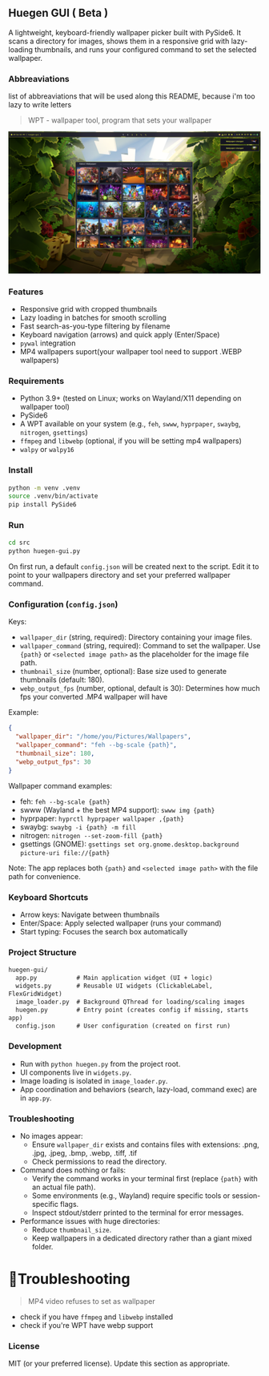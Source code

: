 ## Huegen GUI ( Beta )

A lightweight, keyboard-friendly wallpaper picker built with PySide6. It scans a directory for images, shows them in a responsive grid with lazy-loading thumbnails, and runs your configured command to set the selected wallpaper.

### Abbreaviations
list of abbreaviations that will be used along this README, because i'm too lazy to write letters
> WPT - wallpaper tool, program that sets your wallpaper

<center>
  <img src="./assets/banner.png" alt="Banner" />
</center>

### Features

- Responsive grid with cropped thumbnails
- Lazy loading in batches for smooth scrolling
- Fast search-as-you-type filtering by filename
- Keyboard navigation (arrows) and quick apply (Enter/Space)
- `pywal` integration
- MP4 wallpapers suport(your wallpaper tool need to support .WEBP wallpapers)

### Requirements

- Python 3.9+ (tested on Linux; works on Wayland/X11 depending on wallpaper tool)
- PySide6
- A WPT available on your system (e.g., `feh`, `swww`, `hyprpaper`, `swaybg`, `nitrogen`, `gsettings`)
- `ffmpeg` and `libwebp` (optional, if you will be setting mp4 wallpapers)
- `walpy` or `walpy16`

### Install

```bash
python -m venv .venv
source .venv/bin/activate
pip install PySide6
```

### Run

```bash
cd src
python huegen-gui.py
```

On first run, a default `config.json` will be created next to the script. Edit it to point to your wallpapers directory and set your preferred wallpaper command.

### Configuration (`config.json`)

Keys:

- `wallpaper_dir` (string, required): Directory containing your image files.
- `wallpaper_command` (string, required): Command to set the wallpaper. Use `{path}` or `<selected image path>` as the placeholder for the image file path.
- `thumbnail_size` (number, optional): Base size used to generate thumbnails (default: 180).
- `webp_output_fps` (number, optional, default is 30): Determines how much fps your converted .MP4 wallpaper will have

Example:

```json
{
  "wallpaper_dir": "/home/you/Pictures/Wallpapers",
  "wallpaper_command": "feh --bg-scale {path}",
  "thumbnail_size": 180,
  "webp_output_fps": 30
}
```

Wallpaper command examples:

- feh: `feh --bg-scale {path}`
- swww (Wayland + the best MP4 support): `swww img {path}`
- hyprpaper: `hyprctl hyprpaper wallpaper ,{path}`
- swaybg: `swaybg -i {path} -m fill`
- nitrogen: `nitrogen --set-zoom-fill {path}`
- gsettings (GNOME): `gsettings set org.gnome.desktop.background picture-uri file://{path}`

Note: The app replaces both `{path}` and `<selected image path>` with the file path for convenience.

### Keyboard Shortcuts

- Arrow keys: Navigate between thumbnails
- Enter/Space: Apply selected wallpaper (runs your command)
- Start typing: Focuses the search box automatically

### Project Structure

```
huegen-gui/
  app.py           # Main application widget (UI + logic)
  widgets.py       # Reusable UI widgets (ClickableLabel, FlexGridWidget)
  image_loader.py  # Background QThread for loading/scaling images
  huegen.py        # Entry point (creates config if missing, starts app)
  config.json      # User configuration (created on first run)
```

### Development

- Run with `python huegen.py` from the project root.
- UI components live in `widgets.py`.
- Image loading is isolated in `image_loader.py`.
- App coordination and behaviors (search, lazy-load, command exec) are in `app.py`.

### Troubleshooting

- No images appear:
  - Ensure `wallpaper_dir` exists and contains files with extensions: .png, .jpg, .jpeg, .bmp, .webp, .tiff, .tif
  - Check permissions to read the directory.
- Command does nothing or fails:
  - Verify the command works in your terminal first (replace `{path}` with an actual file path).
  - Some environments (e.g., Wayland) require specific tools or session-specific flags.
  - Inspect stdout/stderr printed to the terminal for error messages.
- Performance issues with huge directories:
  - Reduce `thumbnail_size`.
  - Keep wallpapers in a dedicated directory rather than a giant mixed folder.

# 🔧Troubleshooting
> MP4 video refuses to set as wallpaper
- check if you have `ffmpeg` and `libwebp` installed
- check if you're WPT have webp support

### License

MIT (or your preferred license). Update this section as appropriate.
